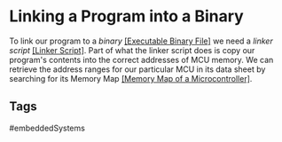 # Linking a Program into a Binary

To link our program to a *binary* [\[Executable Binary File\]](../202202101926) we need a *linker script* [\[Linker Script\]](../202202102126). Part of what the linker script does is copy our program's contents into the correct addresses of MCU memory. We can retrieve the address ranges for our particular MCU in its data sheet by searching for its Memory Map [\[Memory Map of a Microcontroller\]](../202202101936).  

## Tags
#embeddedSystems
